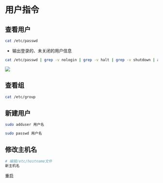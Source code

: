 <!--
 * @Description: 
 * @Version: 1.0
 * @Author: dmjcb
 * @Email:  
 * @Date: 2021-03-09 17:13:38
 * @LastEditors: dmjcb
 * @LastEditTime: 2023-04-15 10:52:59
-->

# 用户指令

## 查看用户

```sh
cat /etc/passwd
```

- 输出登录的、未关闭的用户信息

```sh
cat /etc/passwd | grep -v nologin | grep -v halt | grep -v shutdown | awk -F":" '{ print $1"|"$3"|"$4 }'|more
```

![](/.imgur/20211228000908.png)

## 查看组

```sh
cat /etc/group
```

## 新建用户

```sh
sudo adduser 用户名

sudo passwd 用户名
```

## 修改主机名

```sh
# 编辑/etc/hostname文件
新主机名
```

重启
